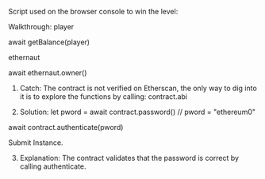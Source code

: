 Script used on the browser console to win the level:

Walkthrough:
player

await getBalance(player)

ethernaut

await ethernaut.owner()

1) Catch:
    The contract is not verified on Etherscan, the only way to dig into it is to 
    explore the functions by calling:
        contract.abi

2) Solution:
let pword = await contract.password() // pword = "ethereum0"

await contract.authenticate(pword)

Submit Instance.

3) Explanation:
    The contract validates that the password is correct by calling authenticate.

